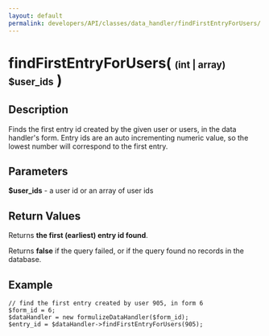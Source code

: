 ```yaml
---
layout: default
permalink: developers/API/classes/data_handler/findFirstEntryForUsers/
---
```


# findFirstEntryForUsers( <span style='font-size: 14pt;'>(int | array) $user_ids</span> )

## Description

Finds the first entry id created by the given user or users, in the data handler's form. Entry ids are an auto incrementing numeric value, so the lowest number will correspond to the first entry.

## Parameters

__$user_ids__ - a user id or an array of user ids

## Return Values

Returns __the first (earliest) entry id found__.

Returns __false__ if the query failed, or if the query found no records in the database.

## Example

~~~
// find the first entry created by user 905, in form 6
$form_id = 6;
$dataHandler = new formulizeDataHandler($form_id);
$entry_id = $dataHandler->findFirstEntryForUsers(905);
~~~
